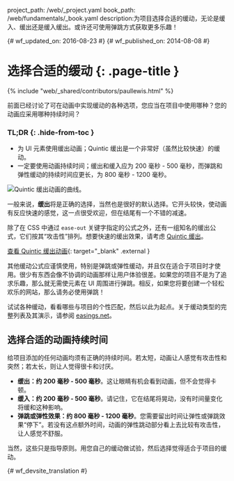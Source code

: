 project_path: /web/_project.yaml
book_path: /web/fundamentals/_book.yaml
description:为项目选择合适的缓动，无论是缓入、缓出还是缓入缓出。或许还可使用弹跳方式获取更多乐趣！

{# wf_updated_on: 2016-08-23 #}
{# wf_published_on: 2014-08-08 #}

# 选择合适的缓动 {: .page-title }

{% include "web/_shared/contributors/paullewis.html" %}

前面已经讨论了可在动画中实现缓动的各种选项，您应当在项目中使用哪种？您的动画应采用哪种持续时间？

### TL;DR {: .hide-from-toc }
* 为 UI 元素使用缓出动画；Quintic 缓出是一个非常好（虽然比较快速）的缓动。
* 一定要使用动画持续时间；缓出和缓入应为 200 毫秒 - 500 毫秒，而弹跳和弹性缓动的持续时间应更长，为 800 毫秒 - 1200 毫秒。


<img src="images/quintic-ease-out-markers.png" alt="Quintic 缓出动画的曲线。" style="max-width: 300px" class="attempt-right"/>

一般来说，**缓出**将是正确的选择，当然也是很好的默认选择。它开头较快，使动画有反应快速的感觉，这一点很受欢迎，但在结尾有一个不错的减速。

除了在 CSS 中通过 `ease-out` 关键字指定的公式之外，还有一组知名的缓出公式，它们按其“攻击性”排列。想要快速的缓出效果，请考虑 [Quintic 缓出](http://easings.net/#easeOutQuint)。


[查看 Quintic 缓出动画](https://googlesamples.github.io/web-fundamentals/fundamentals/design-and-ux/animations/box-move-quintic-ease-out.html){: target="_blank" .external }

其他缓动公式应谨慎使用，特别是弹跳或弹性缓动，并且仅在适合于项目时才使用。很少有东西会像不协调的动画那样让用户体验很差。如果您的项目不是为了追求乐趣，那么就无需使元素在 UI 周围进行弹跳。相反，如果您将要创建一个轻松欢乐的网站，那么请务必使用弹跳！

试试各种缓动，看看哪些与项目的个性匹配，然后以此为起点。关于缓动类型的完整列表及其演示，请参阅 [easings.net](http://easings.net)。

## 选择合适的动画持续时间

给项目添加的任何动画均须有正确的持续时间。若太短，动画让人感觉有攻击性和突然；若太长，则让人觉得很卡和讨厌。

* **缓出：约 200 毫秒 - 500 毫秒**。这让眼睛有机会看到动画，但不会觉得卡顿。
* **缓入：约 200 毫秒 - 500 毫秒**。请记住，它在结尾将晃动，没有时间量变化将缓和这种影响。
* **弹跳或弹性效果：约 800 毫秒 - 1200 毫秒**。您需要留出时间让弹性或弹跳效果“停下”。若没有这点额外时间，动画的弹性跳动部分看上去比较有攻击性，让人感觉不舒服。

当然，这些只是指导原则。用您自己的缓动做试验，然后选择觉得适合于项目的缓动。




{# wf_devsite_translation #}
